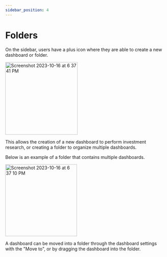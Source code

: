 ```yaml
---
sidebar_position: 4
---
```


# Folders

On the sidebar, users have a plus icon where they are able to create a new dashboard or folder.

<img width="227" alt="Screenshot 2023-10-16 at 6 37 41 PM" src="https://github.com/OpenBB-finance/terminalpro/assets/25267873/ef2aadeb-3cc8-44ac-8680-dc6d8d776f79" />

This allows the creation of a new dashboard to perform investment research, or creating a folder to organize multiple dashboards.

Below is an example of a folder that contains multiple dashboards.

<img width="225" alt="Screenshot 2023-10-16 at 6 37 10 PM" src="https://github.com/OpenBB-finance/terminalpro/assets/25267873/e3f429a3-e24e-4221-83d6-ed0a0cfdb831" />

A dashboard can be moved into a folder through the dashboard settings with the "Move to", or by dragging the dashboard into the folder.
